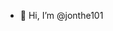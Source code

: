 - 👋 Hi, I’m @jonthe101

<!---
jonthe101/jonthe101 is a ✨ special ✨ repository because its `README.md` (this file) appears on your GitHub profile.
You can click the Preview link to take a look at your changes.
--->
